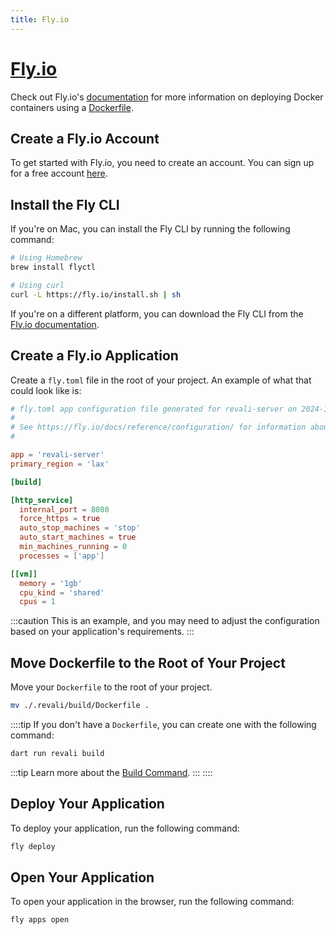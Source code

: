 ```yaml
---
title: Fly.io
---
```


# [Fly.io][fly-io]

Check out Fly.io's [documentation][fly-io-docs] for more information on deploying Docker containers using a [Dockerfile][dockerfile-docs].

## Create a Fly.io Account

To get started with Fly.io, you need to create an account. You can sign up for a free account [here](https://fly.io/app/sign-up).

## Install the Fly CLI

If you're on Mac, you can install the Fly CLI by running the following command:

```bash
# Using Homebrew
brew install flyctl

# Using curl
curl -L https://fly.io/install.sh | sh
```

If you're on a different platform, you can download the Fly CLI from the [Fly.io documentation][install-cli].

## Create a Fly.io Application

Create a `fly.toml` file in the root of your project. An example of what that could look like is:

```toml
# fly.toml app configuration file generated for revali-server on 2024-10-12T15:50:46-07:00
#
# See https://fly.io/docs/reference/configuration/ for information about how to use this file.
#

app = 'revali-server'
primary_region = 'lax'

[build]

[http_service]
  internal_port = 8080
  force_https = true
  auto_stop_machines = 'stop'
  auto_start_machines = true
  min_machines_running = 0
  processes = ['app']

[[vm]]
  memory = '1gb'
  cpu_kind = 'shared'
  cpus = 1
```

:::caution
This is an example, and you may need to adjust the configuration based on your application's requirements.
:::

## Move Dockerfile to the Root of Your Project

Move your `Dockerfile` to the root of your project.

```bash
mv ./.revali/build/Dockerfile .
```

::::tip
If you don't have a `Dockerfile`, you can create one with the following command:

```bash
dart run revali build
```

:::tip
Learn more about the [Build Command][build-command].
:::
::::

## Deploy Your Application

To deploy your application, run the following command:

```bash
fly deploy
```

## Open Your Application

To open your application in the browser, run the following command:

```bash
fly apps open
```

[fly-io]: https://fly.io/
[fly-io-docs]: https://fly.io/docs/
[dockerfile-docs]: https://fly.io/docs/languages-and-frameworks/dockerfile/
[install-cli]: https://fly.io/docs/flyctl/install/
[build-command]: ../../../revali/cli/build.md
